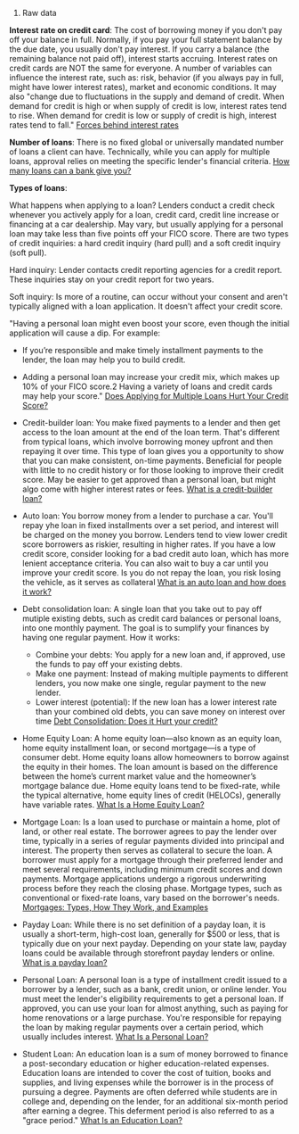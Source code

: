 1. Raw data

**Interest rate on credit card**: The cost of borrowing money if you don't pay off your balance in full. Normally, if you pay your full statement balance by the due date, you usually don't pay interest. If you carry a balance (the remaining balance not paid off), interest starts accruing. Interest rates on credit cards are NOT the same for everyone. A number of variables can influence the interest rate, such as: risk, behavior (if you always pay in full, might have lower interest rates), market and economic conditions. It may also "change due to fluctuations in the supply and demand of credit. When demand for credit is high or when supply of credit is low, interest rates tend to rise. When demand for credit is low or supply of credit is high, interest rates tend to fall." [Forces behind interest rates](https://www.investopedia.com/insights/forces-behind-interest-rates/)

**Number of loans**: There is no fixed global or universally mandated number of loans a client can have. Technically, while you can apply for multiple loans, approval relies on meeting the specific lender's financial criteria. [How many loans can a bank give you?](https://www.bankrate.com/loans/personal-loans/can-you-have-multiple-personal-loans/#:~:text=There%20is%20no%20set%20rule,personal%20loans%20from%20different%20lenders.)

**Types of loans**:

What happens when applying to a loan?
Lenders conduct a credit check whenever you actively apply for a loan, credit card, credit line increase or financing at a car dealership. May vary, but usually applying for a personal loan may take less than five points off your FICO score. There are two types of credit inquiries: a hard credit inquiry (hard pull) and a soft credit inquiry (soft pull).

Hard inquiry: Lender contacts credit reporting agencies for a credit report. These inquiries stay on your credit report for two years.

Soft inquiry: Is more of a routine, can occur without your consent and aren't typically aligned with a loan application. It doesn't affect your credit score.

"Having a personal loan might even boost your score, even though the initial application will cause a dip. For example:
- If you’re responsible and make timely installment payments to the lender, the loan may help you to build credit.
- Adding a personal loan may increase your credit mix, which makes up 10% of your FICO score.2 Having a variety of loans and credit cards may help your score." [Does Applying for Multiple Loans Hurt Your Credit Score?](https://www.americanexpress.com/en-us/credit-cards/credit-intel/does-applying-for-multiple-loans-affect-your-credit-score/)

- Credit-builder loan: 
You make fixed payments to a lender and then get access to the loan amount at the end of the loan term. That's different from typical loans, which involve borrowing money upfront and then repaying it over time. This type of loan gives you a opportunity to show that you can make consistent, on-time payments. Beneficial for people with little to no credit history or for those looking to improve their credit score. May be easier to get approved than a personal loan, but might algo come with higher interest rates or fees. [What is a credit-builder loan?](https://www.capitalone.com/learn-grow/money-management/what-is-a-credit-builder-loan/)

- Auto loan:
You borrow money from a lender to purchase a car. You'll repay yhe loan in fixed installments over a set period, and interest will be charged on the money you borrow. Lenders tend to view lower credit score borrowers as riskier, resulting in higher rates. If you have a low credit score, consider looking for a bad credit auto loan, which has more lenient acceptance criteria. You can also wait to buy a car until you improve your credit score. Is you do not repay the loan, you risk losing the vehicle, as it serves as collateral [What is an auto loan and how does it work?](https://www.bankrate.com/loans/auto-loans/what-is-an-auto-loan/#what-is)

- Debt consolidation loan:
A single loan that you take out to pay off mutiple existing debts, such as credit card balances or personal loans, into one monthly payment. The goal is to sumplify your finances by having one regular payment. How it works:
    - Combine your debts: You apply for a new loan and, if approved, use the funds to pay off your existing debts.
    - Make one payment: Instead of making multiple payments to different lenders, you now make one single, regular payment to the new lender.
    - Lower interest (potential): If the new loan has a lower interest rate than your combined old debts, you can save money on interest over time
[Debt Consolidation: Does it Hurt your credit?](https://www.equifax.com/personal/education/debt-management/articles/-/learn/what-is-debt-consolidation/#:~:text=is%20debt%20consolidation?-,Debt%20consolidation%20is%20a%20debt%20management%20strategy%20that%20combines%20your,Debt%20consolidation%20loan.)

- Home Equity Loan:
A home equity loan—also known as an equity loan, home equity installment loan, or second mortgage—is a type of consumer debt. Home equity loans allow homeowners to borrow against the equity in their homes. The loan amount is based on the difference between the home’s current market value and the homeowner’s mortgage balance due. Home equity loans tend to be fixed-rate, while the typical alternative, home equity lines of credit (HELOCs), generally have variable rates. [What Is a Home Equity Loan?](https://www.investopedia.com/terms/h/homeequityloan.asp)

- Mortgage Loan:
Is a loan used to purchase or maintain a home, plot of land, or other real estate. The borrower agrees to pay the lender over time, typically in a series of regular payments divided into principal and interest. The property then serves as collateral to secure the loan.
A borrower must apply for a mortgage through their preferred lender and meet several requirements, including minimum credit scores and down payments. Mortgage applications undergo a rigorous underwriting process before they reach the closing phase. Mortgage types, such as conventional or fixed-rate loans, vary based on the borrower's needs.
[Mortgages: Types, How They Work, and Examples](https://www.investopedia.com/terms/m/mortgage.asp)

- Payday Loan:
While there is no set definition of a payday loan, it is usually a short-term, high-cost loan, generally for $500 or less, that is typically due on your next payday. Depending on your state law, payday loans could be available through storefront payday lenders or online. [What is a payday loan?](https://www.consumerfinance.gov/ask-cfpb/what-is-a-payday-loan-en-1567/)

- Personal Loan:
A personal loan is a type of installment credit issued to a borrower by a lender, such as a bank, credit union, or online lender. You must meet the lender's eligibility requirements to get a personal loan. If approved, you can use your loan for almost anything, such as paying for home renovations or a large purchase. You're responsible for repaying the loan by making regular payments over a certain period, which usually includes interest. [What Is a Personal Loan?](https://www.investopedia.com/personal-loan-5076027)

- Student Loan:
An education loan is a sum of money borrowed to finance a post-secondary education or higher education-related expenses. Education loans are intended to cover the cost of tuition, books and supplies, and living expenses while the borrower is in the process of pursuing a degree.
Payments are often deferred while students are in college and, depending on the lender, for an additional six-month period after earning a degree. This deferment period is also referred to as a "grace period." [What Is an Education Loan?](https://www.investopedia.com/terms/e/education-loan.asp)
